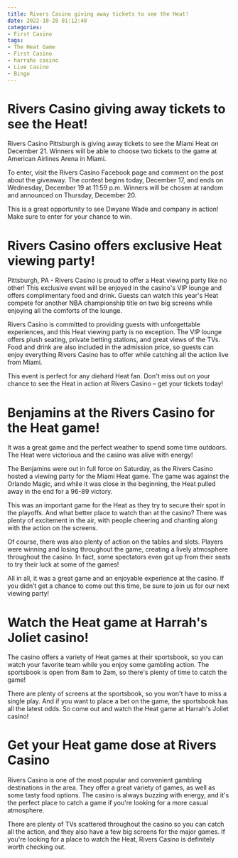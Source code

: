 ```yaml
---
title: Rivers Casino giving away tickets to see the Heat!
date: 2022-10-28 01:12:40
categories:
- First Casino
tags:
- The Heat Game
- First Casino
- harrahs casino
- Live Casino
- Bingo
---
```



#  Rivers Casino giving away tickets to see the Heat!

Rivers Casino Pittsburgh is giving away tickets to see the Miami Heat on December 21. Winners will be able to choose two tickets to the game at American Airlines Arena in Miami.

To enter, visit the Rivers Casino Facebook page and comment on the post about the giveaway. The contest begins today, December 17, and ends on Wednesday, December 19 at 11:59 p.m. Winners will be chosen at random and announced on Thursday, December 20.

This is a great opportunity to see Dwyane Wade and company in action! Make sure to enter for your chance to win.

#  Rivers Casino offers exclusive Heat viewing party!

Pittsburgh, PA - Rivers Casino is proud to offer a Heat viewing party like no other! This exclusive event will be enjoyed in the casino's VIP lounge and offers complimentary food and drink. Guests can watch this year's Heat compete for another NBA championship title on two big screens while enjoying all the comforts of the lounge.

Rivers Casino is committed to providing guests with unforgettable experiences, and this Heat viewing party is no exception. The VIP lounge offers plush seating, private betting stations, and great views of the TVs. Food and drink are also included in the admission price, so guests can enjoy everything Rivers Casino has to offer while catching all the action live from Miami.

This event is perfect for any diehard Heat fan. Don't miss out on your chance to see the Heat in action at Rivers Casino – get your tickets today!

#  Benjamins at the Rivers Casino for the Heat game!

It was a great game and the perfect weather to spend some time outdoors. The Heat were victorious and the casino was alive with energy!

The Benjamins were out in full force on Saturday, as the Rivers Casino hosted a viewing party for the Miami Heat game. The game was against the Orlando Magic, and while it was close in the beginning, the Heat pulled away in the end for a 96-89 victory.

This was an important game for the Heat as they try to secure their spot in the playoffs. And what better place to watch than at the casino? There was plenty of excitement in the air, with people cheering and chanting along with the action on the screens.

Of course, there was also plenty of action on the tables and slots. Players were winning and losing throughout the game, creating a lively atmosphere throughout the casino. In fact, some spectators even got up from their seats to try their luck at some of the games!

All in all, it was a great game and an enjoyable experience at the casino. If you didn’t get a chance to come out this time, be sure to join us for our next viewing party!

#  Watch the Heat game at Harrah's Joliet casino!

The casino offers a variety of Heat games at their sportsbook, so you can watch your favorite team while you enjoy some gambling action. The sportsbook is open from 8am to 2am, so there's plenty of time to catch the game!

There are plenty of screens at the sportsbook, so you won't have to miss a single play. And if you want to place a bet on the game, the sportsbook has all the latest odds. So come out and watch the Heat game at Harrah's Joliet casino!

#  Get your Heat game dose at Rivers Casino

Rivers Casino is one of the most popular and convenient gambling destinations in the area. They offer a great variety of games, as well as some tasty food options. The casino is always buzzing with energy, and it's the perfect place to catch a game if you're looking for a more casual atmosphere.

There are plenty of TVs scattered throughout the casino so you can catch all the action, and they also have a few big screens for the major games. If you're looking for a place to watch the Heat, Rivers Casino is definitely worth checking out.